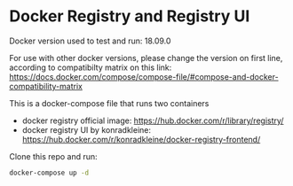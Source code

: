 # Docker Registry and Registry UI

Docker version used to test and run: 18.09.0

For use with other docker versions, please change the version on first line, according to compatibilty matrix on this link:
https://docs.docker.com/compose/compose-file/#compose-and-docker-compatibility-matrix

This is a docker-compose file that runs two containers
- docker registry official image: https://hub.docker.com/r/library/registry/
- docker registry UI by konradkleine: https://hub.docker.com/r/konradkleine/docker-registry-frontend/

Clone this repo and run:

```sh
docker-compose up -d
```

